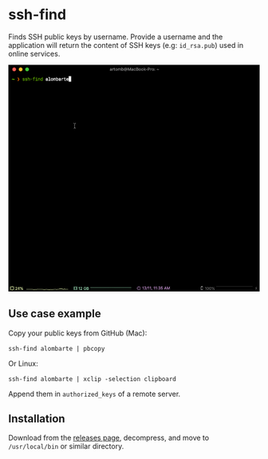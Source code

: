 # ssh-find

Finds SSH public keys by username. Provide a username and the application will return the content of SSH keys (e.g: `id_rsa.pub`) used in online services.

![Demo](demo/ssh-find-demo.gif)

## Use case example

Copy your public keys from GitHub (Mac):

    ssh-find alombarte | pbcopy

Or Linux:

    ssh-find alombarte | xclip -selection clipboard

Append them in `authorized_keys` of a remote server.

## Installation

Download from the [releases page](https://github.com/alombarte/ssh-find/releases), decompress, and move to `/usr/local/bin` or similar directory.
